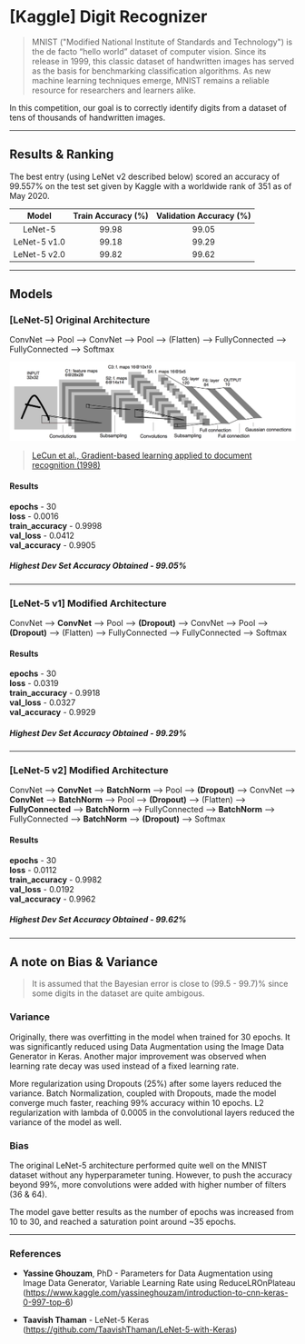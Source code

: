# [Kaggle] Digit Recognizer
> MNIST ("Modified National Institute of Standards and Technology") is the de facto “hello world” dataset of computer vision. Since its release in 1999, this classic dataset of handwritten images has served as the basis for benchmarking classification algorithms. As new machine learning techniques emerge, MNIST remains a reliable resource for researchers and learners alike.  

In this competition, our goal is to correctly identify digits from a dataset of tens of thousands of handwritten images.

***

## Results & Ranking

The best entry (using LeNet v2 described below) scored an accuracy of 99.557% on the test set given by Kaggle with a worldwide rank of 351 as of May 2020.

|     Model    | Train Accuracy (%) | Validation Accuracy (%) |
|:------------:|:------------------:|:-----------------------:|
|    LeNet-5   |        99.98       |          99.05          |
| LeNet-5 v1.0 |        99.18       |          99.29          |
| LeNet-5 v2.0 |        99.82       |          99.62          |

***

## Models

### [LeNet-5] Original Architecture

ConvNet --> Pool --> ConvNet --> Pool --> (Flatten) --> FullyConnected --> FullyConnected --> Softmax 

![LeNet-5](img/LeNet5.png)

> [LeCun et al., Gradient-based learning applied to document recognition (1998)](http://vision.stanford.edu/cs598_spring07/papers/Lecun98.pdf)

#### Results

**epochs** - 30  
**loss** - 0.0016  
**train_accuracy** -  0.9998  
**val_loss** -  0.0412  
**val_accuracy** - 0.9905  

##### Highest Dev Set Accuracy Obtained - 99.05%

***

### [LeNet-5 v1] Modified Architecture

ConvNet --> **ConvNet** --> Pool --> **(Dropout)** --> ConvNet --> Pool --> **(Dropout)** --> (Flatten) --> FullyConnected --> FullyConnected --> Softmax 

#### Results

**epochs** - 30  
**loss** - 0.0319  
**train_accuracy** -  0.9918  
**val_loss** -  0.0327  
**val_accuracy** - 0.9929  

##### Highest Dev Set Accuracy Obtained - 99.29%

***

### [LeNet-5 v2] Modified Architecture

ConvNet --> **ConvNet** --> **BatchNorm** --> Pool --> **(Dropout)** --> ConvNet --> **ConvNet** --> **BatchNorm** --> Pool --> **(Dropout)** --> (Flatten) --> **FullyConnected** --> **BatchNorm** --> FullyConnected --> **BatchNorm** --> FullyConnected --> **BatchNorm** --> **(Dropout)** --> Softmax 

#### Results

**epochs** - 30  
**loss** - 0.0112  
**train_accuracy** - 0.9982   
**val_loss** -  0.0192  
**val_accuracy** - 0.9962  

##### Highest Dev Set Accuracy Obtained - 99.62%

***

## A note on Bias & Variance

> It is assumed that the Bayesian error is close to (99.5 - 99.7)% since some digits in the dataset are quite ambigous.

### Variance

Originally, there was overfitting in the model when trained for 30 epochs. It was significantly reduced using Data Augmentation using the Image Data Generator in Keras. Another major improvement was observed when learning rate decay was used instead of a fixed learning rate.

More regularization using Dropouts (25%) after some layers reduced the variance. Batch Normalization, coupled with Dropouts, made the model converge much faster, reaching 99% accuracy within 10 epochs. L2 regularization with lambda of 0.0005 in the convolutional layers reduced the variance of the model as well.

### Bias

The original LeNet-5 architecture performed quite well on the MNIST dataset without any hyperparameter tuning. However, to push the accuracy beyond 99%, more convolutions were added with higher number of filters (36 & 64).

The model gave better results as the number of epochs was increased from 10 to 30, and reached a saturation point around ~35 epochs. 

***

### References

* **Yassine Ghouzam**, PhD - Parameters for Data Augmentation using Image Data Generator, Variable Learning Rate using ReduceLROnPlateau (https://www.kaggle.com/yassineghouzam/introduction-to-cnn-keras-0-997-top-6)

* **Taavish Thaman** - LeNet-5 Keras (https://github.com/TaavishThaman/LeNet-5-with-Keras)
